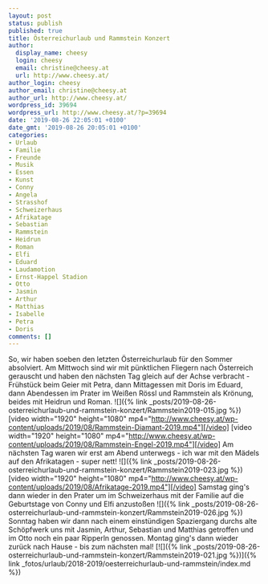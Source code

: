 ```yaml
---
layout: post
status: publish
published: true
title: Österreichurlaub und Rammstein Konzert
author:
  display_name: cheesy
  login: cheesy
  email: christine@cheesy.at
  url: http://www.cheesy.at/
author_login: cheesy
author_email: christine@cheesy.at
author_url: http://www.cheesy.at/
wordpress_id: 39694
wordpress_url: http://www.cheesy.at/?p=39694
date: '2019-08-26 22:05:01 +0100'
date_gmt: '2019-08-26 20:05:01 +0100'
categories:
- Urlaub
- Familie
- Freunde
- Musik
- Essen
- Kunst
- Conny
- Angela
- Strasshof
- Schweizerhaus
- Afrikatage
- Sebastian
- Rammstein
- Heidrun
- Roman
- Elfi
- Eduard
- Laudamotion
- Ernst-Happel Stadion
- Otto
- Jasmin
- Arthur
- Matthias
- Isabelle
- Petra
- Doris
comments: []
---
```

So, wir haben soeben den letzten Österreichurlaub für den Sommer absolviert.
Am Mittwoch sind wir mit pünktlichen Fliegern nach Österreich gerauscht und haben den nächsten Tag gleich auf der Achse verbracht - Frühstück beim Geier mit Petra, dann Mittagessen mit Doris im Eduard, dann Abendessen im Prater im Weißen Rössl und Rammstein als Krönung, beides mit Heidrun und Roman.
![]({% link _posts/2019-08-26-osterreichurlaub-und-rammstein-konzert/Rammstein2019-015.jpg %})
[video width="1920" height="1080" mp4="http://www.cheesy.at/wp-content/uploads/2019/08/Rammstein-Diamant-2019.mp4"][/video]
[video width="1920" height="1080" mp4="http://www.cheesy.at/wp-content/uploads/2019/08/Rammstein-Engel-2019.mp4"][/video]
Am nächsten Tag waren wir erst am Abend unterwegs - ich war mit den Mädels auf den Afrikatagen - super nett!
![]({% link _posts/2019-08-26-osterreichurlaub-und-rammstein-konzert/Rammstein2019-023.jpg %})
[video width="1920" height="1080" mp4="http://www.cheesy.at/wp-content/uploads/2019/08/Afrikatage-2019.mp4"][/video]
Samstag ging's dann wieder in den Prater um im Schweizerhaus mit der Familie auf die Geburtstage von Conny und Elfi anzustoßen
![]({% link _posts/2019-08-26-osterreichurlaub-und-rammstein-konzert/Rammstein2019-026.jpg %})
Sonntag haben wir dann nach einem einstündigen Spaziergang durchs alte Schöpfwerk uns mit Jasmin, Arthur, Sebastian und Matthias getroffen und im Otto noch ein paar Ripperln genossen.
Montag ging's dann wieder zurück nach Hause - bis zum nächsten mal!
[![]({% link _posts/2019-08-26-osterreichurlaub-und-rammstein-konzert/Rammstein2019-021.jpg %})]({% link _fotos/urlaub/2018-2019/oesterreichurlaub-und-rammstein/index.md %})
